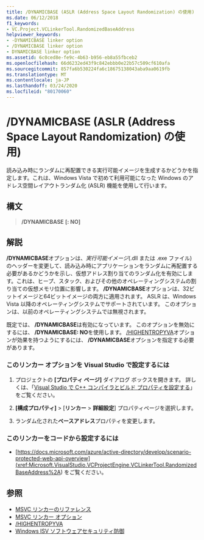 ```yaml
---
title: /DYNAMICBASE (ASLR (Address Space Layout Randomization) の使用)
ms.date: 06/12/2018
f1_keywords:
- VC.Project.VCLinkerTool.RandomizedBaseAddress
helpviewer_keywords:
- -DYNAMICBASE linker option
- /DYNAMICBASE linker option
- DYNAMICBASE linker option
ms.assetid: 6c0ced8e-fe9c-4b63-b956-eb8a55fbceb2
ms.openlocfilehash: 66d6232ed43f9c842ebbb0e22b57c509cf610afa
ms.sourcegitcommit: 857fa6b530224fa6c18675138043aba9aa0619fb
ms.translationtype: MT
ms.contentlocale: ja-JP
ms.lasthandoff: 03/24/2020
ms.locfileid: "80170060"
---
```

# <a name="dynamicbase-use-address-space-layout-randomization"></a>/DYNAMICBASE (ASLR (Address Space Layout Randomization) の使用)

読み込み時にランダムに再配置できる実行可能イメージを生成するかどうかを指定します。これは、Windows Vista で初めて利用可能になった Windows のアドレス空間レイアウトランダム化 (ASLR) 機能を使用して行います。

## <a name="syntax"></a>構文

> **/DYNAMICBASE** **[: NO]**

## <a name="remarks"></a>解説

**/DYNAMICBASE**オプションは、*実行可能イメージ*(.dll または .exe ファイル) のヘッダーを変更して、読み込み時にアプリケーションをランダムに再配置する必要があるかどうかを示し、仮想アドレス割り当てのランダム化を有効にします。これは、ヒープ、スタック、およびその他のオペレーティングシステムの割り当ての仮想メモリ位置に影響します。 **/DYNAMICBASE**オプションは、32ビットイメージと64ビットイメージの両方に適用されます。 ASLR は、Windows Vista 以降のオペレーティングシステムでサポートされています。 このオプションは、以前のオペレーティングシステムでは無視されます。

既定では、 **/DYNAMICBASE**は有効になっています。 このオプションを無効にするには、 **/DYNAMICBASE: NO**を使用します。 [/HIGHENTROPYVA](highentropyva-support-64-bit-aslr.md)オプションが効果を持つようにするには、 **/DYNAMICBASE**オプションを指定する必要があります。

### <a name="to-set-this-linker-option-in-visual-studio"></a>このリンカー オプションを Visual Studio で設定するには

1. プロジェクトの **[プロパティ ページ]** ダイアログ ボックスを開きます。 詳しくは、「[Visual Studio で C++ コンパイラとビルド プロパティを設定する](../working-with-project-properties.md)」をご覧ください。

1. **[構成プロパティ]**  > [**リンカー** > **詳細設定**] プロパティページを選択します。

1. ランダム化された**ベースアドレス**プロパティを変更します。

### <a name="to-set-this-linker-option-programmatically"></a>このリンカーをコードから設定するには

- [https://docs.microsoft.com/azure/active-directory/develop/scenario-protected-web-api-overview](<xref:Microsoft.VisualStudio.VCProjectEngine.VCLinkerTool.RandomizedBaseAddress%2A>) をご覧ください。

## <a name="see-also"></a>参照

- [MSVC リンカーのリファレンス](linking.md)
- [MSVC リンカー オプション](linker-options.md)
- [/HIGHENTROPYVA](highentropyva-support-64-bit-aslr.md)
- [Windows ISV ソフトウェアセキュリティ防御](https://msdn.microsoft.com/library/bb430720.aspx)
